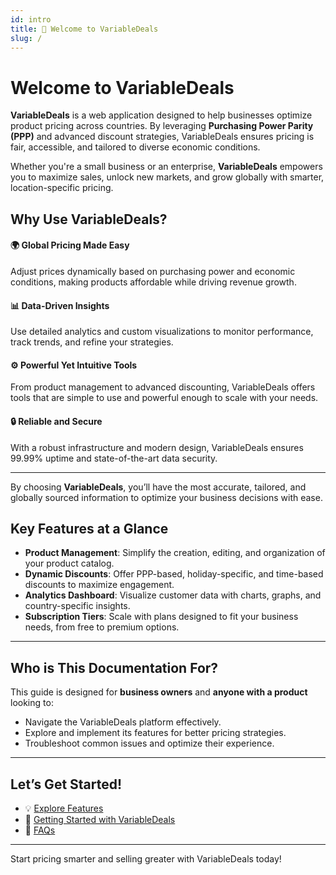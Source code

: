 ```yaml
---
id: intro
title: 👋 Welcome to VariableDeals
slug: /
---
```


# Welcome to VariableDeals

**VariableDeals** is a web application designed to help businesses optimize product pricing across countries. By leveraging **Purchasing Power Parity (PPP)** and advanced discount strategies, VariableDeals ensures pricing is fair, accessible, and tailored to diverse economic conditions.

Whether you're a small business or an enterprise, **VariableDeals** empowers you to maximize sales, unlock new markets, and grow globally with smarter, location-specific pricing.

## Why Use VariableDeals?

#### 🌍 **Global Pricing Made Easy**

Adjust prices dynamically based on purchasing power and economic conditions, making products affordable while driving revenue growth.

#### 📊 **Data-Driven Insights**

Use detailed analytics and custom visualizations to monitor performance, track trends, and refine your strategies.

#### ⚙️ **Powerful Yet Intuitive Tools**

From product management to advanced discounting, VariableDeals offers tools that are simple to use and powerful enough to scale with your needs.

#### 🔒 **Reliable and Secure**

With a robust infrastructure and modern design, VariableDeals ensures 99.99% uptime and state-of-the-art data security.

---

By choosing **VariableDeals**, you’ll have the most accurate, tailored, and globally sourced information to optimize your business decisions with ease.

## Key Features at a Glance

- **Product Management**: Simplify the creation, editing, and organization of your product catalog.
- **Dynamic Discounts**: Offer PPP-based, holiday-specific, and time-based discounts to maximize engagement.
- **Analytics Dashboard**: Visualize customer data with charts, graphs, and country-specific insights.
- **Subscription Tiers**: Scale with plans designed to fit your business needs, from free to premium options.

---

## Who is This Documentation For?

This guide is designed for **business owners** and **anyone with a product** looking to:

- Navigate the VariableDeals platform effectively.
- Explore and implement its features for better pricing strategies.
- Troubleshoot common issues and optimize their experience.

---

## Let’s Get Started!

- 💡 [Explore Features](/features)
- 📖 [Getting Started with VariableDeals](/getting-started.md)
- 🔧 [FAQs](/faqs.md)

---

Start pricing smarter and selling greater with VariableDeals today!
